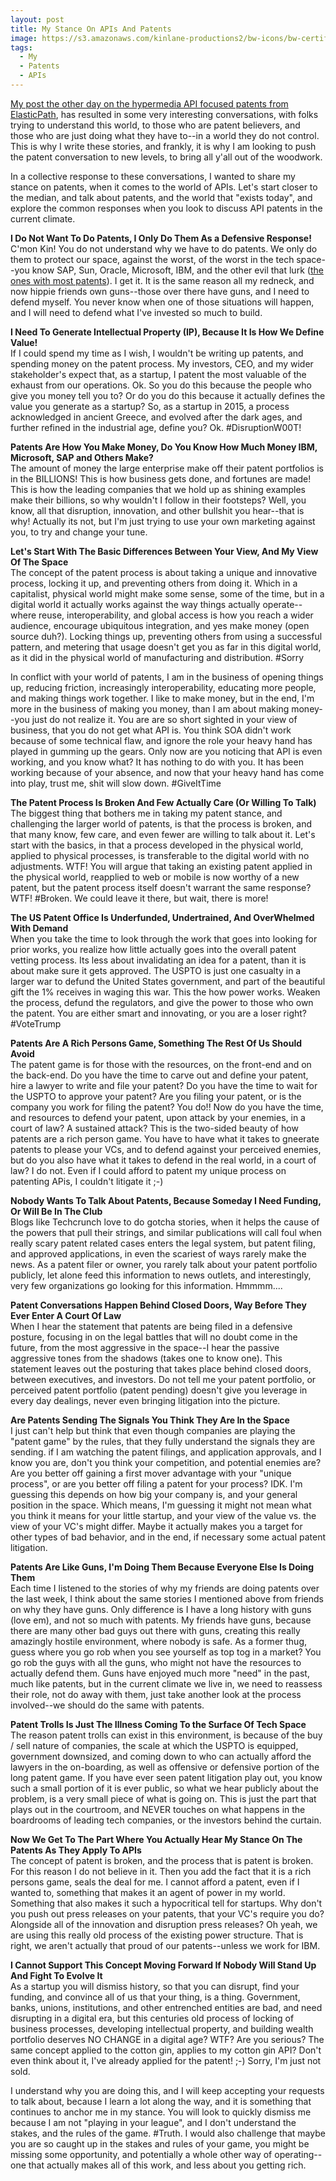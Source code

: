```yaml
---
layout: post
title: My Stance On APIs And Patents
image: https://s3.amazonaws.com/kinlane-productions2/bw-icons/bw-certificate.png
tags:
  - My
  - Patents
  - APIs
---
```

[My post the other day on the hypermedia API focused patents from ElasticPath](http://apievangelist.com/2016/01/12/i-just-cannot-get-behind-api-patents-especially-when-they-apply-to-http-and-hypermedia/), has resulted in some very interesting conversations, with folks trying to understand this world, to those who are patent believers, and those who are just doing what they have to--in a world they do not control. This is why I write these stories, and frankly, it is why I am looking to push the patent conversation to new levels, to bring all y'all out of the woodwork.

In a collective response to these conversations, I wanted to share my stance on patents, when it comes to the world of APIs. Let's start closer to the median, and talk about patents, and the world that "exists today", and explore the common responses when you look to discuss API patents in the current climate.

**I Do Not Want To Do Patents, I Only Do Them As a Defensive Response!**  
C'mon Kin! You do not understand why we have to do patents. We only do them to protect our space, against the worst, of the worst in the tech space--you know SAP, Sun, Oracle, Microsoft, IBM, and the other evil that lurk ([the ones with most patents](http://patents.apievangelist.com/companies.html)). I get it. It is the same reason all my redneck, and now hippie friends own guns--those over there have guns, and I need to defend myself. You never know when one of those situations will happen, and I will need to defend what I've invested so much to build.

**I Need To Generate Intellectual Property (IP), Because It Is How We Define Value!**  
If I could spend my time as I wish, I wouldn't be writing up patents, and spending money on the patent process. My investors, CEO, and my wider stakeholder's expect that, as a startup, I patent the most valuable of the exhaust from our operations. Ok. So you do this because the people who give you money tell you to? Or do you do this because it actually defines the value you generate as a startup? So, as a startup in 2015, a process acknowledged in ancient Greece, and evolved after the dark ages, and further refined in the industrial age, define you? Ok. #DisruptionW00T!

**Patents Are How You Make Money, Do You Know How Much Money IBM, Microsoft, SAP and Others Make?**  
The amount of money the large enterprise make off their patent portfolios is in the BILLIONS! This is how business gets done, and fortunes are made! This is how the leading companies that we hold up as shining examples make their billions, so why wouldn't I follow in their footsteps? Well, you know, all that disruption, innovation, and other bullshit you hear--that is why! Actually its not, but I'm just trying to use your own marketing against you, to try and change your tune. 

**Let's Start With The Basic Differences Between Your View, And My View Of The Space**  
The concept of the patent process is about taking a unique and innovative process, locking it up, and preventing others from doing it. Which in a capitalist, physical world might make some sense, some of the time, but in a digital world it actually works against the way things actually operate--where reuse, interoperability, and global access is how you reach a wider audience, encourage ubiquitous integration, and yes make money (open source duh?). Locking things up, preventing others from using a successful pattern, and metering that usage doesn't get you as far in this digital world, as it did in the physical world of manufacturing and distribution. #Sorry

In conflict with your world of patents, I am in the business of opening things up, reducing friction, increasingly interoperability, educating more people, and making things work together. I like to make money, but in the end, I'm more in the business of making you money, than I am about making money--you just do not realize it. You are are so short sighted in your view of business, that you do not get what API is. You think SOA didn't work because of some technical flaw, and ignore the role your heavy hand has played in gumming up the gears. Only now are you noticing that API is even working, and you know what? It has nothing to do with you. It has been working because of your absence, and now that your heavy hand has come into play, trust me, shit will slow down. #GiveItTime

**The Patent Process Is Broken And Few Actually Care (Or Willing To Talk)**  
The biggest thing that bothers me in taking my patent stance, and challenging the larger world of patents, is that the process is broken, and that many know, few care, and even fewer are willing to talk about it. Let's start with the basics, in that a process developed in the physical world, applied to physical processes, is transferable to the digital world with no adjustments. WTF! You will argue that taking an existing patent applied in the physical world, reapplied to web or mobile is now worthy of a new patent, but the patent process itself doesn't warrant the same response? WTF! #Broken. We could leave it there, but wait, there is more!

**The US Patent Office Is Underfunded, Undertrained, And OverWhelmed With Demand**  
When you take the time to look through the work that goes into looking for prior works, you realize how little actually goes into the overall patent vetting process. Its less about invalidating an idea for a patent, than it is about make sure it gets approved. The USPTO is just one casualty in a larger war to defund the United States government, and part of the beautiful gift the 1% receives in waging this war. This the how power works. Weaken the process, defund the regulators, and give the power to those who own the patent. You are either smart and innovating, or you are a loser right? #VoteTrump

**Patents Are A Rich Persons Game, Something The Rest Of Us Should Avoid**  
The patent game is for those with the resources, on the front-end and on the back-end. Do you have the time to carve out and define your patent, hire a lawyer to write and file your patent? Do you have the time to wait for the USPTO to approve your patent? Are you filing your patent, or is the company you work for filing the patent? You do!! Now do you have the time, and resources to defend your patent, upon attack by your enemies, in a court of law? A sustained attack? This is the two-sided beauty of how patents are a rich person game. You have to have what it takes to gneerate patents to please your VCs, and to defend against your perceived enemies, but do you also have what it takes to defend in the real world, in a court of law? I do not. Even if I could afford to patent my unique process on patenting APis, I couldn't litigate it ;-)

**Nobody Wants To Talk About Patents, Because Someday I Need Funding, Or Will Be In The Club**  
Blogs like Techcrunch love to do gotcha stories, when it helps the cause of the powers that pull their strings, and similar publications will call foul when really scary patent related cases enters the legal system, but patent filing, and approved applications, in even the scariest of ways rarely make the news. As a patent filer or owner, you rarely talk about your patent portfolio publicly, let alone feed this information to news outlets, and interestingly, very few organizations go looking for this information. Hmmmm....

**Patent Conversations Happen Behind Closed Doors, Way Before They Ever Enter A Court Of Law**  
When I hear the statement that patents are being filed in a defensive posture, focusing in on the legal battles that will no doubt come in the future, from the most aggressive in the space--I hear the passive aggressive tones from the shadows (takes one to know one). This statement leaves out the posturing that takes place behind closed doors, between executives, and investors. Do not tell me your patent portfolio, or perceived patent portfolio (patent pending) doesn't give you leverage in every day dealings, never even bringing litigation into the picture.

**Are Patents Sending The Signals You Think They Are In the Space**   
I just can't help but think that even though companies are playing the "patent game" by the rules, that they fully understand the signals they are sending. if I am watching the patent filings, and application approvals, and I know you are, don't you think your competition, and potential enemies are? Are you better off gaining a first mover advantage with your "unique process", or are you better off filing a patent for your process? IDK. I'm guessing this depends on how big your company is, and your general position in the space. Which means, I'm guessing it might not mean what you think it means for your little startup, and your view of the value vs. the view of your VC's might differ. Maybe it actually makes you a target for other types of bad behavior, and in the end, if necessary some actual patent litigation.

**Patents Are Like Guns, I'm Doing Them Because Everyone Else Is Doing Them**  
Each time I listened to the stories of why my friends are doing patents over the last week, I think about the same stories I mentioned above from friends on why they have guns. Only difference is I have a long history with guns (love em), and not so much with patents. My friends have guns, because there are many other bad guys out there with guns, creating this really amazingly hostile environment, where nobody is safe. As a former thug, guess where you go rob when you see yourself as top tog in a market? You go rob the guys with all the guns, who might not have the resources to actually defend them. Guns have enjoyed much more "need" in the past, much like patents, but in the current climate we live in, we need to reassess their role, not do away with them, just take another look at the process involved--we should do the same with patents.

**Patent Trolls Is Just The Illness Coming To the Surface Of Tech Space**  
The reason patent trolls can exist in this environment, is because of the buy / sell nature of companies, the scale at which the USPTO is equipped, government downsized, and coming down to who can actually afford the lawyers in the on-boarding, as well as offensive or defensive portion of the long patent game. If you have ever seen patent litigation play out, you know such a small portion of it is ever public, so what we hear publicly about the problem, is a very small piece of what is going on. This is just the part that plays out in the courtroom, and NEVER touches on what happens in the boardrooms of leading tech companies, or the investors behind the curtain.

**Now We Get To The Part Where You Actually Hear My Stance On The Patents As They Apply To APIs**  
The concept of patent is broken, and the process that is patent is broken. For this reason I do not believe in it. Then you add the fact that it is a rich persons game, seals the deal for me. I cannot afford a patent, even if I wanted to, something that makes it an agent of power in my world. Something that also makes it such a hypocritical tell for startups. Why don't you push out press releases on your patents, that your VC's require you do? Alongside all of the innovation and disruption press releases? Oh yeah, we are using this really old process of the existing power structure. That is right, we aren't actually that proud of our patents--unless we work for IBM.

**I Cannot Support This Concept Moving Forward If Nobody Will Stand Up And Fight To Evolve It**  
As a startup you will dismiss history, so that you can disrupt, find your funding, and convince all of us that your thing, is a thing. Government, banks, unions, institutions, and other entrenched entities are bad, and need disrupting in a digital era, but this centuries old process of locking of business processes, developing intellectual property, and building wealth portfolio deserves NO CHANGE in a digital age? WTF? Are you serious? The same concept applied to the cotton gin, applies to my cotton gin API? Don't even think about it, I've already applied for the patent! ;-) Sorry, I'm just not sold.

I understand why you are doing this, and I will keep accepting your requests to talk about, because I learn a lot along the way, and it is something that continues to anchor me in my stance. You will look to quickly dismiss me because I am not "playing in your league", and I don't understand the stakes, and the rules of the game. #Truth. I would also challenge that maybe you are so caught up in the stakes and rules of your game, you might be missing some opportunity, and potentially a whole other way of operating--one that actually makes all of this work, and less about you getting rich.